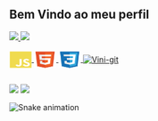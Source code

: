 ## Bem Vindo ao meu perfil
<div align="left">
  <a href="https://github.com/viniciusxsousa">
  <img height="180em" src="https://github-readme-stats.vercel.app/api?username=viniciusxsousa&show_icons=true&theme=vue&include_all_commits=true&count_private=true&hide_rank=true"/>
  <img height="180em" src="https://github-readme-stats.vercel.app/api/top-langs/?username=viniciusxsousa&layout=compact&langs_count=7&theme=vue"/>
</div>
<div style="display: inline_block"><br>
  <img align="center" alt="Vini-Js" height="30" width="40" src="https://raw.githubusercontent.com/devicons/devicon/master/icons/javascript/javascript-plain.svg">
  <img align="center" alt="Vini-HTML" height="30" width="40" src="https://raw.githubusercontent.com/devicons/devicon/master/icons/html5/html5-original.svg">
  <img align="center" alt="Vini-CSS" height="30" width="40" src="https://raw.githubusercontent.com/devicons/devicon/master/icons/css3/css3-original.svg">
  <img align="center" alt="Vini-git" height="30" width="40" src="https://cdn.jsdelivr.net/gh/devicons/devicon/icons/github/github-original.svg">
</div>
  
##
<div>
  <a href="https://www.linkedin.com/in/viniciusxsousa/" target="_blank"><img src="https://img.shields.io/badge/LinkedIn-0077B5?style=for-the-badge&logo=linkedin&logoColor=white"></a>
  <a href="vscd.com.br" targe="_blank"><img src="https://img.shields.io/badge/website-000000?style=for-the-badge&logo=About.me&logoColor=white"></a>
  
  ![Snake animation](https://github.com/viniciusxsousa/viniciusxsousa/blob/output/github-contribution-grid-snake.svg)
</div>  
